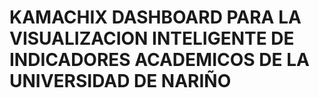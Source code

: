 # KAMACHIX DASHBOARD PARA LA VISUALIZACION INTELIGENTE DE INDICADORES ACADEMICOS DE LA UNIVERSIDAD DE NARIÑO




